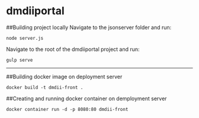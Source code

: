 # dmdiiportal

##Building project locally
Navigate to the jsonserver folder and run:

    node server.js

Navigate to the root of the dmdiiportal project and run:

    gulp serve

**************






##Building docker image on deployment server

    docker build -t dmdii-front .

##Creating and running docker container on demployment server

    docker container run -d -p 8080:80 dmdii-front
